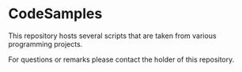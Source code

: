 # CodeSamples

This repository hosts several scripts that are taken from various programming projects.

For questions or remarks please contact the holder of this repository.
